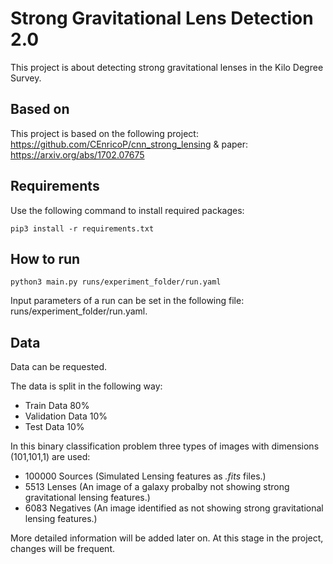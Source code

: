 # Strong Gravitational Lens Detection 2.0
This project is about detecting strong gravitational lenses in the Kilo Degree Survey.

## Based on
This project is based on the following project: https://github.com/CEnricoP/cnn_strong_lensing & paper: https://arxiv.org/abs/1702.07675

## Requirements
Use the following command to install required packages: 
~~~
pip3 install -r requirements.txt
~~~


## How to run
~~~
python3 main.py runs/experiment_folder/run.yaml
~~~

Input parameters of a run can be set in the following file: runs/experiment_folder/run.yaml.

## Data
Data can be requested.

The data is split in the following way:
- Train Data      80%
- Validation Data 10%
- Test Data       10%

In this binary classification problem three types of images with dimensions (101,101,1) are used:
- 100000 Sources  (Simulated Lensing features as *.fits* files.)
- 5513 Lenses     (An image of a galaxy probalby not showing strong gravitational lensing features.)
- 6083 Negatives  (An image identified as not showing strong gravitational lensing features.)


More detailed information will be added later on. At this stage in the project, changes will be frequent.

